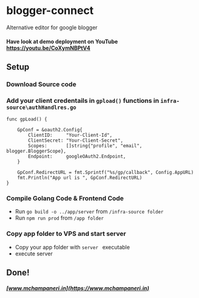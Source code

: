 # blogger-connect
Alternative editor for google blogger

#### Have look at demo deployment on YouTube https://youtu.be/CoXymNBPtV4

## Setup

### Download Source code

### Add your client credentails in `gpload()` functions in `infra-source\authHandlres.go`

```
func gpLoad() {

	GpConf = &oauth2.Config{
		ClientID:     "Your-Client-Id",
		ClientSecret: "Your-Client-Secret",
		Scopes:       []string{"profile", "email", blogger.BloggerScope},
		Endpoint:     googleOAuth2.Endpoint,
	}

	GpConf.RedirectURL = fmt.Sprintf("%s/gp/callback", Config.AppURL)
	fmt.Println("App url is ", GpConf.RedirectURL)
}
```

### Compile Golang Code & Frontend Code
- Run ` go build -o ../app/server ` from  `/infra-source folder `
- Run ` npm run prod ` from `/app folder`

### Copy app folder to VPS and start server
- Copy your app folder with ` server  ` executable
- execute server

## Done!

##### [www.mchampaneri.in](https://www.mchampaneri.in)
